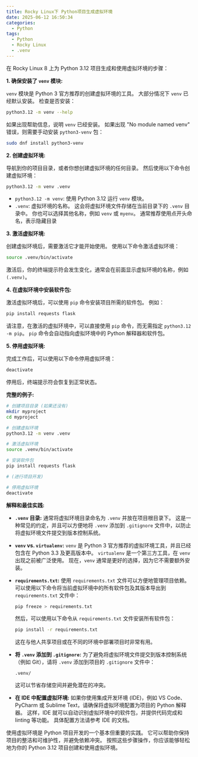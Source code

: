 ```yaml
---
title: Rocky Linux下 Python项目生成虚拟环境
date: 2025-06-12 16:50:34
categories:
  - Python
tags:
  - Python
  - Rocky Linux
  - .venv
---
```

在 Rocky Linux 8 上为 Python 3.12 项目生成和使用虚拟环境的步骤：

**1. 确保安装了 `venv` 模块:**

`venv` 模块是 Python 3 官方推荐的创建虚拟环境的工具。 大部分情况下 `venv` 已经默认安装。 检查是否安装：

```bash
python3.12 -m venv --help
```

如果出现帮助信息，说明 `venv` 已经安装。 如果出现 "No module named venv" 错误，则需要手动安装 `python3-venv` 包：

```bash
sudo dnf install python3-venv
```

**2. 创建虚拟环境:**

导航到你的项目目录，或者你想创建虚拟环境的任何目录。 然后使用以下命令创建虚拟环境：

```bash
python3.12 -m venv .venv
```

* `python3.12 -m venv`:  使用 Python 3.12 运行 `venv` 模块。
* `.venv`:  虚拟环境的名称。 这会将虚拟环境文件存储在当前目录下的 `.venv` 目录中。 你也可以选择其他名称，例如 `venv` 或 `myenv`。 通常推荐使用点开头命名，表示隐藏目录

**3. 激活虚拟环境:**

创建虚拟环境后，需要激活它才能开始使用。 使用以下命令激活虚拟环境：

```bash
source .venv/bin/activate
```

激活后，你的终端提示符会发生变化，通常会在前面显示虚拟环境的名称，例如 `(.venv)`。

**4. 在虚拟环境中安装软件包:**

激活虚拟环境后，可以使用 `pip` 命令安装项目所需的软件包。 例如：

```bash
pip install requests flask
```

请注意，在激活的虚拟环境中，可以直接使用 `pip` 命令，而无需指定 `python3.12 -m pip`。  `pip` 命令会自动指向虚拟环境中的 Python 解释器和软件包。

**5. 停用虚拟环境:**

完成工作后，可以使用以下命令停用虚拟环境：

```bash
deactivate
```

停用后，终端提示符会恢复到正常状态。

**完整的例子:**

```bash
# 创建项目目录 (如果还没有)
mkdir myproject
cd myproject

# 创建虚拟环境
python3.12 -m venv .venv

# 激活虚拟环境
source .venv/bin/activate

# 安装软件包
pip install requests flask

# (进行项目开发)

# 停用虚拟环境
deactivate
```

**解释和最佳实践:**

* **`.venv` 目录:**  通常将虚拟环境目录命名为 `.venv` 并放在项目根目录下。  这是一种常见的约定，并且可以方便地将 `.venv` 添加到 `.gitignore` 文件中，以防止将虚拟环境文件提交到版本控制系统。
* **`venv` vs. `virtualenv`:**  `venv` 是 Python 3 官方推荐的虚拟环境工具，并且已经包含在 Python 3.3 及更高版本中。 `virtualenv` 是一个第三方工具，在 `venv` 出现之前被广泛使用。 现在，`venv` 通常是更好的选择，因为它不需要额外安装。
* **`requirements.txt`:**  使用 `requirements.txt` 文件可以方便地管理项目依赖。  可以使用以下命令将当前虚拟环境中的所有软件包及其版本导出到 `requirements.txt` 文件中：

   ```bash
   pip freeze > requirements.txt
   ```

  然后，可以使用以下命令从 `requirements.txt` 文件安装所有软件包：

   ```bash
   pip install -r requirements.txt
   ```

  这在与他人共享项目或在不同的环境中部署项目时非常有用。
* **将 `.venv` 添加到 `.gitignore`:**  为了避免将虚拟环境文件提交到版本控制系统（例如 Git），请将 `.venv` 添加到项目的 `.gitignore` 文件中：

   ```
   .venv/
   ```

  这可以节省存储空间并避免潜在的冲突。
* **在 IDE 中配置虚拟环境:**  如果你使用集成开发环境 (IDE)，例如 VS Code、PyCharm 或 Sublime Text，请确保将虚拟环境配置为项目的 Python 解释器。  这样，IDE 就可以自动识别虚拟环境中的软件包，并提供代码完成和 linting 等功能。  具体配置方法请参考 IDE 的文档。

使用虚拟环境是 Python 项目开发的一个基本但重要的实践。 它可以帮助你保持项目的整洁和可维护性，并避免依赖冲突。  按照这些步骤操作，你应该能够轻松地为你的 Python 3.12 项目创建和使用虚拟环境。